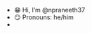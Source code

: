 - 😁 Hi, I’m @npraneeth37
- 😏 Pronouns: he/him
- 
<!---
npraneeth37/npraneeth37 is a ✨ special ✨ repository because its `README.md` (this file) appears on your GitHub profile.
You can click the Preview link to take a look at your changes.
--->
